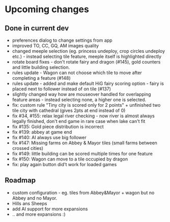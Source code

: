 # Upcoming changes

## Done in current dev

- preferences dialog to change settings from app
- improved TO, CC, GQ, AM images quality
- changed meeple selection (eg. princess undeploy, crop circles undeploy etc.) - instead selecting tile feature, meeple itself is highlighted directly
- rotate board fixes - don't rotate fairy and dragon (#145), gold counters and little building selection.
- rules update - Wagon can not choose which tile to move after completing a feature (#148)
- rules update - added and make default HiG fairy scoring option - fairy is placed next to follower instead of on tile (#137)
- slightly changed way how are mouseover handled for overlapping feature areas  - instead selecting none, a higher one is selected.
- fix: custom rule "Tiny city is scored only for 2 points" + unfinished two tile city with cathedral (gives 2pts at end instead of 0)
- fix #34, #155: relax legal river checking - now river is almost always legally finished, don't end game in rare case when lake can't fit   
- fix #135: Gold piece distribution is incorrect
- fix #139: abbey at game end
- fix #140: AI always use big follower
- fix #147: Missing farms on Abbey & Mayor tiles (small farms between crossed cities)
- fix #149: little building can be scored multiple times for one feature
- fix #150: Wagon can move to a tile occupied by dragon
- fix: play again button did't work for loaded games


## Roadmap

*  custom configuration - eg. tiles from Abbey&Mayor + wagon but  no Abbey and no Mayor.
* Hills ans Sheeps
* add AI support for more expansions
* .. and more expansions :)